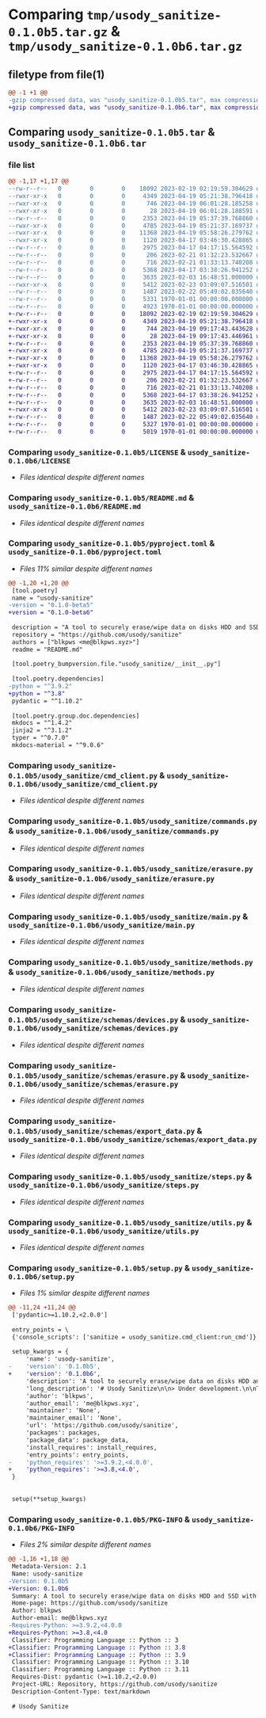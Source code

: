 # Comparing `tmp/usody_sanitize-0.1.0b5.tar.gz` & `tmp/usody_sanitize-0.1.0b6.tar.gz`

## filetype from file(1)

```diff
@@ -1 +1 @@
-gzip compressed data, was "usody_sanitize-0.1.0b5.tar", max compression
+gzip compressed data, was "usody_sanitize-0.1.0b6.tar", max compression
```

## Comparing `usody_sanitize-0.1.0b5.tar` & `usody_sanitize-0.1.0b6.tar`

### file list

```diff
@@ -1,17 +1,17 @@
--rw-r--r--   0        0        0    18092 2023-02-19 02:19:59.304629 usody_sanitize-0.1.0b5/LICENSE
--rwxr-xr-x   0        0        0     4349 2023-04-19 05:21:38.796418 usody_sanitize-0.1.0b5/README.md
--rwxr-xr-x   0        0        0      746 2023-04-19 06:01:28.185258 usody_sanitize-0.1.0b5/pyproject.toml
--rwxr-xr-x   0        0        0       28 2023-04-19 06:01:28.188591 usody_sanitize-0.1.0b5/usody_sanitize/__init__.py
--rw-r--r--   0        0        0     2353 2023-04-19 05:37:39.768860 usody_sanitize-0.1.0b5/usody_sanitize/cmd_client.py
--rwxr-xr-x   0        0        0     4785 2023-04-19 05:21:37.169737 usody_sanitize-0.1.0b5/usody_sanitize/commands.py
--rwxr-xr-x   0        0        0    11368 2023-04-19 05:58:26.279762 usody_sanitize-0.1.0b5/usody_sanitize/erasure.py
--rwxr-xr-x   0        0        0     1120 2023-04-17 03:46:30.428865 usody_sanitize-0.1.0b5/usody_sanitize/main.py
--rw-r--r--   0        0        0     2975 2023-04-17 04:17:15.564592 usody_sanitize-0.1.0b5/usody_sanitize/methods.py
--rw-r--r--   0        0        0      206 2023-02-21 01:32:23.532667 usody_sanitize-0.1.0b5/usody_sanitize/schemas/__init__.py
--rw-r--r--   0        0        0      716 2023-02-21 01:33:13.740208 usody_sanitize-0.1.0b5/usody_sanitize/schemas/devices.py
--rw-r--r--   0        0        0     5368 2023-04-17 03:38:26.941252 usody_sanitize-0.1.0b5/usody_sanitize/schemas/erasure.py
--rw-r--r--   0        0        0     3635 2023-02-03 16:48:51.000000 usody_sanitize-0.1.0b5/usody_sanitize/schemas/export_data.py
--rwxr-xr-x   0        0        0     5412 2023-02-23 03:09:07.516501 usody_sanitize-0.1.0b5/usody_sanitize/steps.py
--rw-r--r--   0        0        0     1487 2023-02-22 05:49:02.035640 usody_sanitize-0.1.0b5/usody_sanitize/utils.py
--rw-r--r--   0        0        0     5331 1970-01-01 00:00:00.000000 usody_sanitize-0.1.0b5/setup.py
--rw-r--r--   0        0        0     4923 1970-01-01 00:00:00.000000 usody_sanitize-0.1.0b5/PKG-INFO
+-rw-r--r--   0        0        0    18092 2023-02-19 02:19:59.304629 usody_sanitize-0.1.0b6/LICENSE
+-rwxr-xr-x   0        0        0     4349 2023-04-19 05:21:38.796418 usody_sanitize-0.1.0b6/README.md
+-rwxr-xr-x   0        0        0      744 2023-04-19 09:17:43.443628 usody_sanitize-0.1.0b6/pyproject.toml
+-rwxr-xr-x   0        0        0       28 2023-04-19 09:17:43.446961 usody_sanitize-0.1.0b6/usody_sanitize/__init__.py
+-rw-r--r--   0        0        0     2353 2023-04-19 05:37:39.768860 usody_sanitize-0.1.0b6/usody_sanitize/cmd_client.py
+-rwxr-xr-x   0        0        0     4785 2023-04-19 05:21:37.169737 usody_sanitize-0.1.0b6/usody_sanitize/commands.py
+-rwxr-xr-x   0        0        0    11368 2023-04-19 05:58:26.279762 usody_sanitize-0.1.0b6/usody_sanitize/erasure.py
+-rwxr-xr-x   0        0        0     1120 2023-04-17 03:46:30.428865 usody_sanitize-0.1.0b6/usody_sanitize/main.py
+-rw-r--r--   0        0        0     2975 2023-04-17 04:17:15.564592 usody_sanitize-0.1.0b6/usody_sanitize/methods.py
+-rw-r--r--   0        0        0      206 2023-02-21 01:32:23.532667 usody_sanitize-0.1.0b6/usody_sanitize/schemas/__init__.py
+-rw-r--r--   0        0        0      716 2023-02-21 01:33:13.740208 usody_sanitize-0.1.0b6/usody_sanitize/schemas/devices.py
+-rw-r--r--   0        0        0     5368 2023-04-17 03:38:26.941252 usody_sanitize-0.1.0b6/usody_sanitize/schemas/erasure.py
+-rw-r--r--   0        0        0     3635 2023-02-03 16:48:51.000000 usody_sanitize-0.1.0b6/usody_sanitize/schemas/export_data.py
+-rwxr-xr-x   0        0        0     5412 2023-02-23 03:09:07.516501 usody_sanitize-0.1.0b6/usody_sanitize/steps.py
+-rw-r--r--   0        0        0     1487 2023-02-22 05:49:02.035640 usody_sanitize-0.1.0b6/usody_sanitize/utils.py
+-rw-r--r--   0        0        0     5327 1970-01-01 00:00:00.000000 usody_sanitize-0.1.0b6/setup.py
+-rw-r--r--   0        0        0     5019 1970-01-01 00:00:00.000000 usody_sanitize-0.1.0b6/PKG-INFO
```

### Comparing `usody_sanitize-0.1.0b5/LICENSE` & `usody_sanitize-0.1.0b6/LICENSE`

 * *Files identical despite different names*

### Comparing `usody_sanitize-0.1.0b5/README.md` & `usody_sanitize-0.1.0b6/README.md`

 * *Files identical despite different names*

### Comparing `usody_sanitize-0.1.0b5/pyproject.toml` & `usody_sanitize-0.1.0b6/pyproject.toml`

 * *Files 11% similar despite different names*

```diff
@@ -1,20 +1,20 @@
 [tool.poetry]
 name = "usody-sanitize"
-version = "0.1.0-beta5"
+version = "0.1.0-beta6"
 
 description = "A tool to securely erase/wipe data on disks HDD and SSD with a proper sanitization process."
 repository = "https://github.com/usody/sanitize"
 authors = ["blkpws <me@blkpws.xyz>"]
 readme = "README.md"
 
 [tool.poetry_bumpversion.file."usody_sanitize/__init__.py"]
 
 [tool.poetry.dependencies]
-python = "^3.9.2"
+python = "^3.8"
 pydantic = "^1.10.2"
 
 [tool.poetry.group.doc.dependencies]
 mkdocs = "^1.4.2"
 jinja2 = "^3.1.2"
 typer = "^0.7.0"
 mkdocs-material = "^9.0.6"
```

### Comparing `usody_sanitize-0.1.0b5/usody_sanitize/cmd_client.py` & `usody_sanitize-0.1.0b6/usody_sanitize/cmd_client.py`

 * *Files identical despite different names*

### Comparing `usody_sanitize-0.1.0b5/usody_sanitize/commands.py` & `usody_sanitize-0.1.0b6/usody_sanitize/commands.py`

 * *Files identical despite different names*

### Comparing `usody_sanitize-0.1.0b5/usody_sanitize/erasure.py` & `usody_sanitize-0.1.0b6/usody_sanitize/erasure.py`

 * *Files identical despite different names*

### Comparing `usody_sanitize-0.1.0b5/usody_sanitize/main.py` & `usody_sanitize-0.1.0b6/usody_sanitize/main.py`

 * *Files identical despite different names*

### Comparing `usody_sanitize-0.1.0b5/usody_sanitize/methods.py` & `usody_sanitize-0.1.0b6/usody_sanitize/methods.py`

 * *Files identical despite different names*

### Comparing `usody_sanitize-0.1.0b5/usody_sanitize/schemas/devices.py` & `usody_sanitize-0.1.0b6/usody_sanitize/schemas/devices.py`

 * *Files identical despite different names*

### Comparing `usody_sanitize-0.1.0b5/usody_sanitize/schemas/erasure.py` & `usody_sanitize-0.1.0b6/usody_sanitize/schemas/erasure.py`

 * *Files identical despite different names*

### Comparing `usody_sanitize-0.1.0b5/usody_sanitize/schemas/export_data.py` & `usody_sanitize-0.1.0b6/usody_sanitize/schemas/export_data.py`

 * *Files identical despite different names*

### Comparing `usody_sanitize-0.1.0b5/usody_sanitize/steps.py` & `usody_sanitize-0.1.0b6/usody_sanitize/steps.py`

 * *Files identical despite different names*

### Comparing `usody_sanitize-0.1.0b5/usody_sanitize/utils.py` & `usody_sanitize-0.1.0b6/usody_sanitize/utils.py`

 * *Files identical despite different names*

### Comparing `usody_sanitize-0.1.0b5/setup.py` & `usody_sanitize-0.1.0b6/setup.py`

 * *Files 1% similar despite different names*

```diff
@@ -11,24 +11,24 @@
 ['pydantic>=1.10.2,<2.0.0']
 
 entry_points = \
 {'console_scripts': ['sanitize = usody_sanitize.cmd_client:run_cmd']}
 
 setup_kwargs = {
     'name': 'usody-sanitize',
-    'version': '0.1.0b5',
+    'version': '0.1.0b6',
     'description': 'A tool to securely erase/wipe data on disks HDD and SSD with a proper sanitization process.',
     'long_description': '# Usody Sanitize\n\n> Under development.\n\nThis tool securely erases disks by performing a certificate-based validation of\nthe wipe process. It ensures that the data on the disk is completely and \nirrecoverably erased, protecting sensitive information from being recovered. \nThe tool uses industry-standard wiping methods to securely erase the data on \nthe disk, making it impossible to recover. The tool also generates a \ncertificate of sanitize process that can be used to verify the authenticity of the wipe\nprocess. This tool is perfect for businesses and individuals who need to\nsecurely and permanently remove sensitive data from their disks.\n\n## Todo\n\n- Test the command with more errors on erasures.\n- Better command output handler.\n- Improve the export of the erasures into json files.\n\n## Installation\n\nInstall the package from the official PyPi repository:\n\n<div class="termy">\n\n```console\n$ pip install usody_sanitize\n\n---> 100%\n```\n\n</div>\n\n## Usage\n\nYou can use this module via terminal or calling it from an external code.\n\n### Terminal client\n\nErase a single disk using the default method: \n\n```bash\nusody_sanitize -v /dev/sda  \n```\n\n\n## Issues\n\n### hdparm Error: The running kernel lacks CONFIG_IDE_TASK_IOCTL support for this device\n\nWhen trying to run the command \n`hdparm --user-master u --security-erase UsodyPassword /dev/sdX`, an error\nmessage was encountered:\n\n    The running kernel lacks CONFIG_IDE_TASK_IOCTL support for this device.\n\nA return code of 22 from the `hdparm` command generally indicates \nthat the command completed successfully, but some features may not have been \nfully supported on the device being used. This can happen if the device does \nnot fully comply with the ATA standard, or if the device is a SCSI drive rather\nthan an ATA drive. It may also indicate that the specific options used in the\ncommand are not supported on the device.\n\nThis error message is indicating that the kernel (the core part of the \noperating system) does not have support for the IDE task IOCTL feature, which\nis required to run the `hdparm` command.\n\nThe `hdparm` command is used to configure and retrieve information about ATA \nhard drives, and the specific option used in the command (`--user-master u \n--security-erase UsodyPassword`) is used to erase the security settings on the\ndrive. Because the kernel does not have the necessary support, the command\ncannot be executed.\n\nTo enable the CONFIG_IDE_TASK_IOCTL support in the kernel, it must be \nrecompiled with this option enabled. The process for doing this will depend on\nthe specific distribution of Linux being used, but generally the steps are:\n\n1. Download the source code for the current kernel version.\n2. Extract the source code and navigate to the root directory.\n3. Run `make menuconfig` or `make xconfig` to open the kernel configuration\nmenu.\n4. Search for the option `CONFIG_IDE_TASK_IOCTL` and enable it.\n5. Save the configuration and exit the menu.\n6. Run make to compile the kernel with the new configuration.\n7. Install the new kernel, and reboot the system to use it.\n\nIt\'s important to note that recompiling the kernel is a complex and delicate\nprocess and it\'s recommended to have experience with Linux kernel compilation.\n\n#### What is `CONFIG_IDE_TASK_IOCTL`\n\nIs a kernel configuration option that enables support for the IDE task file\nregister IOCTLs in the Linux kernel. The IDE task file register is a set of\nregisters on an IDE (Integrated Drive Electronics) hard drive that are used to\ncontrol the drive\'s operations.\n\nWhen this feature is enabled, the kernel provides an interface for user-space \nprograms, such as `hdparm`, to access these registers and perform various \noperations on the hard drive, such as reading and setting parameters, \nperforming security commands, and reading SMART data.\n\nIf this feature is not enabled, the `hdparm` command will not be able to access \nthe task file register and will not be able to perform certain operations on \nthe drive, such as security commands or SMART data.\n\nIt\'s worth noting that this feature is not only specific to `hdparm`, but also \nother utilities that can access the task file register, such as smartctl and \nhdparam will also be affected by the state of this feature.\n\nIt\'s also worth noting that this feature is specific to ATA drives and will not\nhave any effect on SCSI drives.\n',
     'author': 'blkpws',
     'author_email': 'me@blkpws.xyz',
     'maintainer': 'None',
     'maintainer_email': 'None',
     'url': 'https://github.com/usody/sanitize',
     'packages': packages,
     'package_data': package_data,
     'install_requires': install_requires,
     'entry_points': entry_points,
-    'python_requires': '>=3.9.2,<4.0.0',
+    'python_requires': '>=3.8,<4.0',
 }
 
 
 setup(**setup_kwargs)
```

### Comparing `usody_sanitize-0.1.0b5/PKG-INFO` & `usody_sanitize-0.1.0b6/PKG-INFO`

 * *Files 2% similar despite different names*

```diff
@@ -1,16 +1,18 @@
 Metadata-Version: 2.1
 Name: usody-sanitize
-Version: 0.1.0b5
+Version: 0.1.0b6
 Summary: A tool to securely erase/wipe data on disks HDD and SSD with a proper sanitization process.
 Home-page: https://github.com/usody/sanitize
 Author: blkpws
 Author-email: me@blkpws.xyz
-Requires-Python: >=3.9.2,<4.0.0
+Requires-Python: >=3.8,<4.0
 Classifier: Programming Language :: Python :: 3
+Classifier: Programming Language :: Python :: 3.8
+Classifier: Programming Language :: Python :: 3.9
 Classifier: Programming Language :: Python :: 3.10
 Classifier: Programming Language :: Python :: 3.11
 Requires-Dist: pydantic (>=1.10.2,<2.0.0)
 Project-URL: Repository, https://github.com/usody/sanitize
 Description-Content-Type: text/markdown
 
 # Usody Sanitize
```

